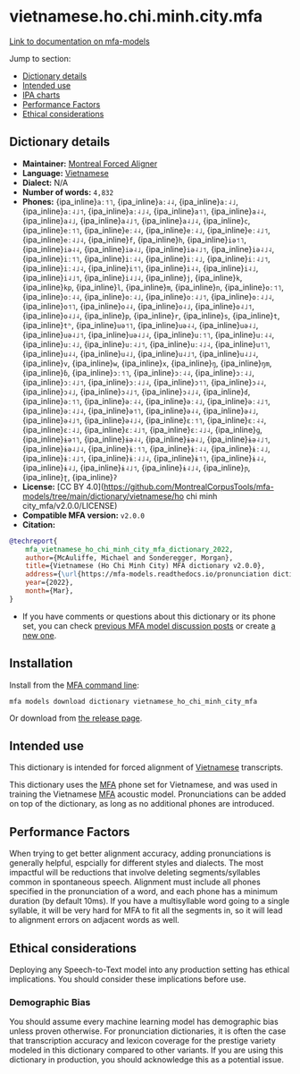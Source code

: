 
# vietnamese.ho.chi.minh.city.mfa

[Link to documentation on mfa-models](https://mfa-models.readthedocs.io/en/main/dictionary/vietnamese_ho_chi_minh_city_mfa.html)

Jump to section:

- [Dictionary details](#dictionary-details)
- [Intended use](#intended-use)
- [IPA charts](#ipa-charts)
- [Performance Factors](#performance-factors)
- [Ethical considerations](#ethical-considerations)

## Dictionary details

- **Maintainer:** [Montreal Forced Aligner](https://montreal-forced-aligner.readthedocs.io/)
- **Language:** [Vietnamese](https://en.wikipedia.org/wiki/Vietnamese_language)
- **Dialect:** N/A
- **Number of words:** `4,832`
- **Phones:** {ipa_inline}`aː˦˥`, {ipa_inline}`aː˨˨`, {ipa_inline}`aː˨˩`, {ipa_inline}`aː˨˩˦`, {ipa_inline}`aː˨˩˨`, {ipa_inline}`a˦˥`, {ipa_inline}`a˨˨`, {ipa_inline}`a˨˩`, {ipa_inline}`a˨˩˦`, {ipa_inline}`a˨˩˨`, {ipa_inline}`c`, {ipa_inline}`eː˦˥`, {ipa_inline}`eː˨˨`, {ipa_inline}`eː˨˩`, {ipa_inline}`eː˨˩˦`, {ipa_inline}`eː˨˩˨`, {ipa_inline}`f`, {ipa_inline}`h`, {ipa_inline}`iə˦˥`, {ipa_inline}`iə˨˨`, {ipa_inline}`iə˨˩`, {ipa_inline}`iə˨˩˦`, {ipa_inline}`iə˨˩˨`, {ipa_inline}`iː˦˥`, {ipa_inline}`iː˨˨`, {ipa_inline}`iː˨˩`, {ipa_inline}`iː˨˩˦`, {ipa_inline}`iː˨˩˨`, {ipa_inline}`i˦˥`, {ipa_inline}`i˨˨`, {ipa_inline}`i˨˩`, {ipa_inline}`i˨˩˦`, {ipa_inline}`i˨˩˨`, {ipa_inline}`j`, {ipa_inline}`k`, {ipa_inline}`kp`, {ipa_inline}`l`, {ipa_inline}`m`, {ipa_inline}`n`, {ipa_inline}`oː˦˥`, {ipa_inline}`oː˨˨`, {ipa_inline}`oː˨˩`, {ipa_inline}`oː˨˩˦`, {ipa_inline}`oː˨˩˨`, {ipa_inline}`o˦˥`, {ipa_inline}`o˨˨`, {ipa_inline}`o˨˩`, {ipa_inline}`o˨˩˦`, {ipa_inline}`o˨˩˨`, {ipa_inline}`p`, {ipa_inline}`r`, {ipa_inline}`s`, {ipa_inline}`t`, {ipa_inline}`tʰ`, {ipa_inline}`uə˦˥`, {ipa_inline}`uə˨˨`, {ipa_inline}`uə˨˩`, {ipa_inline}`uə˨˩˦`, {ipa_inline}`uə˨˩˨`, {ipa_inline}`uː˦˥`, {ipa_inline}`uː˨˨`, {ipa_inline}`uː˨˩`, {ipa_inline}`uː˨˩˦`, {ipa_inline}`uː˨˩˨`, {ipa_inline}`u˦˥`, {ipa_inline}`u˨˨`, {ipa_inline}`u˨˩`, {ipa_inline}`u˨˩˦`, {ipa_inline}`u˨˩˨`, {ipa_inline}`v`, {ipa_inline}`w`, {ipa_inline}`x`, {ipa_inline}`ŋ`, {ipa_inline}`ŋm`, {ipa_inline}`ɓ`, {ipa_inline}`ɔː˦˥`, {ipa_inline}`ɔː˨˨`, {ipa_inline}`ɔː˨˩`, {ipa_inline}`ɔː˨˩˦`, {ipa_inline}`ɔː˨˩˨`, {ipa_inline}`ɔ˦˥`, {ipa_inline}`ɔ˨˨`, {ipa_inline}`ɔ˨˩`, {ipa_inline}`ɔ˨˩˦`, {ipa_inline}`ɔ˨˩˨`, {ipa_inline}`ɗ`, {ipa_inline}`əː˦˥`, {ipa_inline}`əː˨˨`, {ipa_inline}`əː˨˩`, {ipa_inline}`əː˨˩˦`, {ipa_inline}`əː˨˩˨`, {ipa_inline}`ə˦˥`, {ipa_inline}`ə˨˨`, {ipa_inline}`ə˨˩`, {ipa_inline}`ə˨˩˦`, {ipa_inline}`ə˨˩˨`, {ipa_inline}`ɛː˦˥`, {ipa_inline}`ɛː˨˨`, {ipa_inline}`ɛː˨˩`, {ipa_inline}`ɛː˨˩˦`, {ipa_inline}`ɛː˨˩˨`, {ipa_inline}`ɡ`, {ipa_inline}`ɨə˦˥`, {ipa_inline}`ɨə˨˨`, {ipa_inline}`ɨə˨˩`, {ipa_inline}`ɨə˨˩˦`, {ipa_inline}`ɨə˨˩˨`, {ipa_inline}`ɨː˦˥`, {ipa_inline}`ɨː˨˨`, {ipa_inline}`ɨː˨˩`, {ipa_inline}`ɨː˨˩˦`, {ipa_inline}`ɨː˨˩˨`, {ipa_inline}`ɨ˦˥`, {ipa_inline}`ɨ˨˨`, {ipa_inline}`ɨ˨˩`, {ipa_inline}`ɨ˨˩˦`, {ipa_inline}`ɨ˨˩˨`, {ipa_inline}`ɲ`, {ipa_inline}`ʈ`, {ipa_inline}`ʔ`
- **License:** [CC BY 4.0](https://github.com/MontrealCorpusTools/mfa-models/tree/main/dictionary/vietnamese/ho chi minh city_mfa/v2.0.0/LICENSE)
- **Compatible MFA version:** `v2.0.0`
- **Citation:**

```bibtex
@techreport{
	mfa_vietnamese_ho_chi_minh_city_mfa_dictionary_2022,
	author={McAuliffe, Michael and Sonderegger, Morgan},
	title={Vietnamese (Ho Chi Minh City) MFA dictionary v2.0.0},
	address={\url{https://mfa-models.readthedocs.io/pronunciation dictionary/Vietnamese/Vietnamese (Ho Chi Minh City) MFA dictionary v2_0_0.html}},
	year={2022},
	month={Mar},
}
```

- If you have comments or questions about this dictionary or its phone set, you can check [previous MFA model discussion posts](https://github.com/MontrealCorpusTools/mfa-models/discussions?discussions_q=Vietnamese+Ho+Chi+Minh+City+MFA+dictionary+v2.0.0) or create [a new one](https://github.com/MontrealCorpusTools/mfa-models/discussions/new).

## Installation

Install from the [MFA command line](https://montreal-forced-aligner.readthedocs.io/en/latest/user_guide/models/index.html):

```
mfa models download dictionary vietnamese_ho_chi_minh_city_mfa
```

Or download from [the release page](https://github.com/MontrealCorpusTools/mfa-models/releases/tag/dictionary-vietnamese_ho_chi_minh_city_mfa-v2.0.0).

## Intended use

This dictionary is intended for forced alignment of [Vietnamese](https://en.wikipedia.org/wiki/Vietnamese_language) transcripts.

This dictionary uses the [MFA](https://mfa-models.readthedocs.io/en/refactor/mfa_phone_set.html#vietnamese) phone set for Vietnamese, and was used in training the Vietnamese [MFA](https://mfa-models.readthedocs.io/en/refactor/mfa_phone_set.html#vietnamese) acoustic model.
Pronunciations can be added on top of the dictionary, as long as no additional phones are introduced.

## Performance Factors

When trying to get better alignment accuracy, adding pronunciations is generally helpful, espcially for different styles and dialects.  The most impactful will be reductions that
involve deleting segments/syllables common in spontaneous speech.  Alignment must include all phones specified in the pronunciation of a word, and each phone has
a minimum duration (by default 10ms). If you have a multisyllable word going to a single syllable, it will be very hard for MFA to fit all the segments in,
so it will lead to alignment errors on adjacent words as well.

## Ethical considerations

Deploying any Speech-to-Text model into any production setting has ethical implications. You should consider these implications before use.

### Demographic Bias

You should assume every machine learning model has demographic bias unless proven otherwise.
For pronunciation dictionaries, it is often the case that transcription accuracy and lexicon coverage for the prestige variety modeled in this dictionary compared to other variants.
If you are using this dictionary in production, you should acknowledge this as a potential issue.
